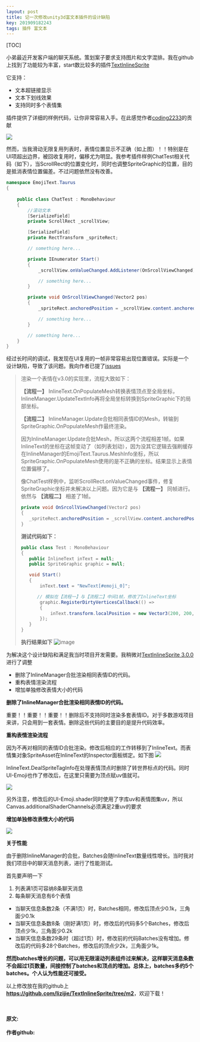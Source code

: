 ```yaml
---
layout: post
title: 记一次修改unity3d富文本插件的设计缺陷
key: 201909182243
tags: 插件 富文本
---
```


[TOC]

小弟最近开发客户端的聊天系统。策划案子要求支持图片和文字混排。我在github上找到了功能较为丰富，start数比较多的插件[TextInlineSprite](https://github.com/coding2233/TextInlineSprite)

它支持：
* 文本超链接显示
* 文本下划线效果
* 支持同时多个表情集

插件提供了详细的样例代码，让你非常容易入手。在此感觉作者[coding2233](https://github.com/coding2233)的贡献


![](https://raw.githubusercontent.com/lizijie/lizijie.github.io/master/assets/images/2019-09-18-%E8%AE%B0%E4%B8%80%E6%AC%A1%E4%BF%AE%E6%94%B9unity3d%E5%AF%8C%E6%96%87%E6%9C%AC%E6%8F%92%E4%BB%B6%E7%9A%84%E8%AE%BE%E8%AE%A1%E7%BC%BA%E9%99%B7/inlinetext_bug.png)

然而，当我滑动无限复用列表时，表情位置显示不正确（如上图）！！特别是在UI项超出边界，被回收复用时，偏移尤为明显。我参考插件样例ChatTest相关代码（如下），当ScrollRect的位置变化时，同时也调整SpriteGraphic的位置，目的是抵消表情位置偏差。不过问题依然没有改善。

```c#
namespace EmojiText.Taurus
{
    
	public class ChatTest : MonoBehaviour
	{
        //滚动文本
		[SerializeField]
		private ScrollRect _scrollView;

        [SerializeField]
		private RectTransform _spriteRect;

        // something here...

        private IEnumerator Start()
		{
			_scrollView.onValueChanged.AddListener(OnSrcollViewChanged);

            // something here...
        }

        private void OnSrcollViewChanged(Vector2 pos)
		{
			_spriteRect.anchoredPosition = _scrollView.content.anchoredPosition;

            // something here...
        }

        // something here...
    }
}
```

经过长时间的调试，我发现在UI复用的一帧非常容易出现位置错误。实际是一个设计缺陷，导致了该问题。我向作者已提了[issues](https://github.com/coding2233/TextInlineSprite/issues/46)

>渲染一个表情在v3.0的实现里，流程大致如下：
>
>**【流程一】** InlineText.OnPopulateMesh转换表情顶点至全局坐标，InlineManager.UpdateTextInfo再将全局坐标转换到SpriteGraphic下的局部坐标。
>
>**【流程二】** InlineManager.Update合批相同表情ID的Mesh，转输到SpriteGraphic.OnPopulateMesh作最终渲染。
>
>因为InlineManager.Update合批Mesh，所以这两个流程相差1帧。如果InlineText的坐标在这帧变动了（如列表划动），因为没其它逻辑去强刷缓存在InlineManager的EmojiText.Taurus.MeshInfo坐标，所以SpriteGraphic.OnPopulateMesh使用的是不正确的坐标。结果显示上表情位置偏移了。
>
>像ChatTest样例中，监听ScrollRect.onValueChanged事件，修复SpriteGraphic坐标并未解决以上问题。因为它是与 **【流程一】**  同帧进行。依然与 **【流程二】** 相差了1帧。
>
>```c#
>private void OnSrcollViewChanged(Vector2 pos)
>{
>    _spriteRect.anchoredPosition = _scrollView.content.anchoredPosition;
>}
>```
>
>**测试代码如下：**
>```c#
>public class Test : MonoBehaviour
>{
>    public InlineText inText = null;
>    public SpriteGraphic graphic = null;
>
>    void Start()
>    {
>        inText.text = "NewText[#emoji_0]";
>
>		// 模拟在【流程一】与【流程二】中间1帧，修改了InlineText坐标
>        graphic.RegisterDirtyVerticesCallback(() =>
>        {
>            inText.transform.localPosition = new Vector3(200, 200, 0);
>        });
>    }
>}
>```
>**执行结果如下**
>![image](https://user-images.githubusercontent.com/3928231/64693604-32aa1380-d4ca-11e9-83c3-c3b6048ba8b4.png)

为解决这个设计缺陷和满足我当时项目开发需要。我稍微对[TextInlineSprite 3.0.0](https://github.com/coding2233/TextInlineSprite/tree/Text-v3.0-b) 进行了调整

* 删除了InlineManager合批渲染相同表情ID的代码。
* 重构表情渲染流程
* 增加单独修改表情大小的代码

**删除了InlineManager合批渲染相同表情ID的代码。**

重要！！重要！！重要！！删除后不支持同时渲染多套表情ID。对于多数游戏项目来讲，只会用到一套表情。删除这些代码的主要目的是提升代码效率。

**重构表情渲染流程**

因为不再对相同的表情ID合批渲染。修改后相应的工作转移到了InlineText。而表情集对象SpriteAsset在InlineText的Inspector面板绑定。如下图
![](https://raw.githubusercontent.com/lizijie/lizijie.github.io/master/assets/images/2019-09-18-%E8%AE%B0%E4%B8%80%E6%AC%A1%E4%BF%AE%E6%94%B9unity3d%E5%AF%8C%E6%96%87%E6%9C%AC%E6%8F%92%E4%BB%B6%E7%9A%84%E8%AE%BE%E8%AE%A1%E7%BC%BA%E9%99%B7/inlinetext_add_feature.png)

InlineText.DealSpriteTagInfo在处理表情顶点时删除了转世界标点的代码。同时UI-Emoji也作了修改后，在这里只需要为顶点赋uv值就可。

![](https://raw.githubusercontent.com/lizijie/lizijie.github.io/master/assets/images/2019-09-18-%E8%AE%B0%E4%B8%80%E6%AC%A1%E4%BF%AE%E6%94%B9unity3d%E5%AF%8C%E6%96%87%E6%9C%AC%E6%8F%92%E4%BB%B6%E7%9A%84%E8%AE%BE%E8%AE%A1%E7%BC%BA%E9%99%B7/inlinetext_deal_sprite.png)

另外注意，修改后的UI-Emoji.shader同时使用了字库uv和表情图集uv，所以Canvas.additionalShaderChannels必须满足2重uv的要求


**增加单独修改表情大小的代码**

![](https://raw.githubusercontent.com/lizijie/lizijie.github.io/master/assets/images/2019-09-18-%E8%AE%B0%E4%B8%80%E6%AC%A1%E4%BF%AE%E6%94%B9unity3d%E5%AF%8C%E6%96%87%E6%9C%AC%E6%8F%92%E4%BB%B6%E7%9A%84%E8%AE%BE%E8%AE%A1%E7%BC%BA%E9%99%B7/inlinetext_stick_size_anim.gif)


**关于性能**

由于删除InlineManager的合批，Batches会随InlineText数量线性增长。当时我对我们项目中的聊天消息列表，进行了性能测试。

首先要声明一下
1. 列表满1页可容纳8条聊天消息
2. 每条聊天消息有6个表情

* 当聊天信息条数2条（不满1页）时，Batches相同，修改后顶点少0.1k，三角面少0.1k
* 当聊天信息条数8条（刚好满1页）时，修改后的代码多5个Batches，修改后顶点少1k，三角面少0.2k
* 当聊天信息条数29条时（超过1页）时，修改前的代码Batches没有增加。修改后的代码多28个Batches，修改后的顶点少2k，三角面少1k。

**然而batches增长的问题，可以用无限滚动列表组件过来解决，这样聊天消息条数不会超过1页数量，间接控制了batches和顶点的增加。总体上，batches多约5个batches。个人认为性能还可接受。**

以上修改放在我的github上<b><https://github.com/lizijie/TextInlineSprite/tree/m2></b>，欢迎下载！

<br>	
<br>	
<b>原文:<br>
<https://lizijie.github.io/2019/09/18/%E8%AE%B0%E4%B8%80%E6%AC%A1%E4%BF%AE%E6%94%B9unity3d%E5%AF%8C%E6%96%87%E6%9C%AC%E6%8F%92%E4%BB%B6%E7%9A%84%E8%AE%BE%E8%AE%A1%E7%BC%BA%E9%99%B7.html>
<br>
作者github:<br>	
<https://github.com/lizijie>	
</b>

